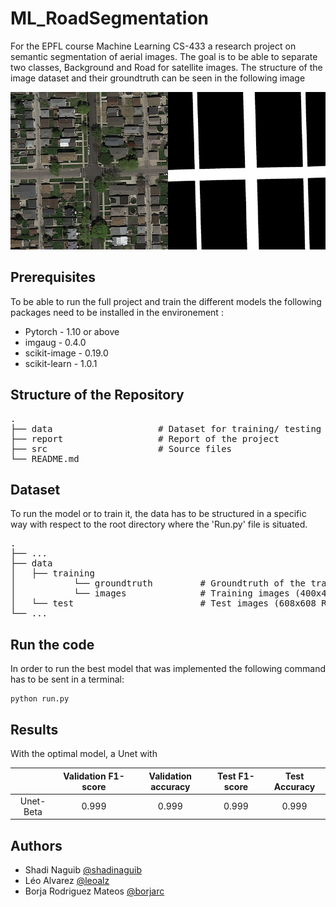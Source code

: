 # ML_RoadSegmentation

For the EPFL course Machine Learning CS-433 a research project on semantic segmentation of aerial images. The goal is to be able to separate two classes, Background and Road for satellite images. The structure of the image dataset and their groundtruth can be seen in the following image

![Alt text](/Example.png?raw=true "Optional Title")


## Prerequisites
To be able to run the full project and train the different models the following packages need to be installed in the environement :

- Pytorch - 1.10 or above
- imgaug - 0.4.0
- scikit-image - 0.19.0
- scikit-learn - 1.0.1  

## Structure of the Repository

<pre>
.  
├── data                    # Dataset for training/ testing the model  
├── report                  # Report of the project  
├── src                     # Source files  
└── README.md  
</pre>

## Dataset

To run the model or to train it, the data has to be structured in a specific way with respect to the root directory where the 'Run.py' file is situated. 

<pre>
.  
├── ...  
├── data  
│   ├── training  
│           └── groundtruth         # Groundtruth of the training images (400x400)  
│           └── images              # Training images (400x400 RGB)  
│   └── test                        # Test images (608x608 RGB)  
└── ...  
</pre>


## Run the code 
In order to run the best model that was implemented the following command has to be sent in a terminal:
```
python run.py
```


## Results
With the optimal model, a Unet with 


|           | Validation F1-score | Validation accuracy   | Test F1-score | Test Accuracy |
|:---------:|:-------------------:|:---------------------:|:-------------:|:-------------:|
| Unet-Beta |        0.999        |         0.999         |     0.999     |     0.999     |



## Authors

- Shadi Naguib [@shadinaguib](https://github.com/shadinaguib)
- Léo Alvarez [@leoalz](https://github.com/leoalz)
- Borja Rodriguez Mateos [@borjarc](https://github.com/borjarc)
